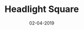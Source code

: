 ---
title: "Headlight Square"
date: 02-04-2019

image: image.png
cad: model.ldr

source:
  url: "https://www.flickr.com/photos/eilonwy77/4708491386"
  title: "Headlight Brick Squares, Part 4: Tessellations"
  author: "Katie Walker"
  date: 17-06-2010

taxonomy:
  part: ["4070"]
  partcount: 4

  width: [2, stud]
  depth: [2, stud]
  height: [1, stud]

  function: ["stud_tilt", "pattern_2D"]
  stud_tilt_angle: [90, 180]
  pattern_2D_segsize: 4
---